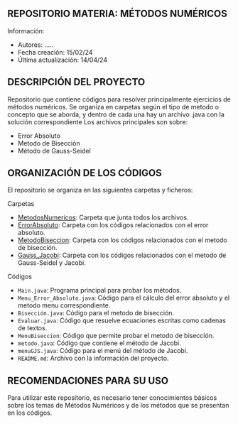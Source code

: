 ## REPOSITORIO MATERIA: MÉTODOS NUMÉRICOS

Información: 

- Autores: .....
- Fecha creación: 15/02/24
- Última actualización: 14/04/24

## DESCRIPCIÓN DEL PROYECTO

Repositorio que contiene códigos para resolver principalmente ejercicios de métodos numéricos. 
Se organiza en carpetas según el tipo de metodo o concepto que se aborda, y dentro de cada una hay un archivo .java con la solución correspondiente 
Los archivos principales son sobre: 

- Error Absoluto
- Metodo de Bisección 
- Método de Gauss-Seidel
    
## ORGANIZACIÓN DE LOS CÓDIGOS 

El repositorio se organiza en las siguientes carpetas y ficheros:

Carpetas

- [MetodosNumericos](MetodosNumericos): Carpeta que junta todos los archivos.
- [ErrorAbsoluto](MetodosNumericos/ErrorAbsoluto): Carpeta con los códigos relacionados con el error absoluto.
- [MetodoBiseccion](MetodosNumericos/MetodoBiseccion): Carpeta con los códigos relacionados con el metodo de bisección.
- [Gauss_Jacobi](MetodosNumericos/Gauss_Jacobi): Carpeta con los códigos relacionados con el metodo de Gauss-Seidel y Jacobi.

Códigos

- `Main.java`: Programa principal para probar los métodos.
- `Menu_Error_Absoluto.java`: Código para el cálculo del error absoluto y el metodo menu correspondiente.
- `Bisección.java`: Código para el metodo de bisección.
- `Evaluar.java`: Código que resuelve ecuaciones escritas como cadenas de textos.
- `MenuBiseccion`: Código que permite probar el metodo de bisección.
- `metodo.java`: Código que contiene el método de Jacobi.
- `menuGJS.java`: Código para el menú del método de Jacobi.
- `README.md`: Archivo con la información del proyecto.

## RECOMENDACIONES PARA SU USO

Para utilizar este repositorio, es necesario tener conocimientos básicos sobre los temas de Métodos Numéricos
y de los métodos que se presentan en los códigos.
